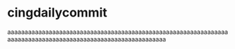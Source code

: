 # cingdailycommit
aaaaaaaaaaaaaaaaaaaaaaaaaaaaaaaaaaaaaaaaaaaaaaaaaaaaaaaaaaaaaaaaaaaaaaaaaaaaaaaaaaaaaaaaaaaaaaaaaaaaaaaaaaaaaa